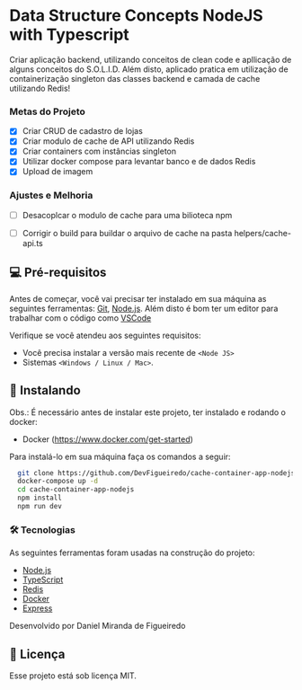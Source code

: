 # Data Structure Concepts NodeJS with Typescript

<!---Esses são exemplos. Veja https://shields.io para outras pessoas ou para personalizar este conjunto de escudos. Você pode querer incluir dependências, status do projeto e informações de licença aqui--->

Criar aplicação backend, utilizando conceitos de clean code e apllicação de alguns conceitos do S.O.L.I.D. Além disto, aplicado pratica em utilização de containerização singleton das classes backend e camada de cache utilizando Redis!


### Metas do Projeto

- [x] Criar CRUD de cadastro de lojas
- [x] Criar modulo de cache de API utilizando Redis
- [x] Criar containers com instâncias singleton
- [x] Utilizar docker compose para levantar banco e de dados Redis
- [x] Upload de imagem

### Ajustes e Melhoria
- [ ] Desacoplcar o modulo de cache para uma bilioteca npm
- [ ] Corrigir o build para buildar o arquivo de cache na pasta helpers/cache-api.ts




## 💻 Pré-requisitos

Antes de começar, você vai precisar ter instalado em sua máquina as seguintes ferramentas:
[Git](https://git-scm.com), [Node.js](https://nodejs.org/en/).
Além disto é bom ter um editor para trabalhar com o código como [VSCode](https://code.visualstudio.com/)

Verifique se você atendeu aos seguintes requisitos:
* Você precisa instalar a versão mais recente de `<Node JS>`
* Sistemas `<Windows / Linux / Mac>`.


## 🚀 Instalando <cache-container-app-nodejs>

Obs.: É necessário antes de instalar este projeto, ter instalado e rodando o docker:
* Docker (https://www.docker.com/get-started)

Para instalá-lo em sua máquina faça os comandos a seguir:
``` bash
  git clone https://github.com/DevFigueiredo/cache-container-app-nodejs
  docker-compose up -d
  cd cache-container-app-nodejs
  npm install
  npm run dev
```

### 🛠 Tecnologias

As seguintes ferramentas foram usadas na construção do projeto:

- [Node.js](https://nodejs.org/en/)
- [TypeScript](https://www.typescriptlang.org/)
- [Redis](https://redis.io/download)
- [Docker](https://www.docker.com/products/docker-desktop)
- [Express](https://expressjs.com/pt-br/)


Desenvolvido por Daniel Miranda de Figueiredo


## 📝 Licença

Esse projeto está sob licença MIT.
